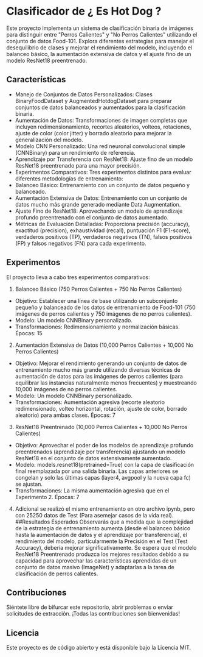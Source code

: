# Clasificador de ¿ Es Hot Dog ?
Este proyecto implementa un sistema de clasificación binaria de imágenes para distinguir entre "Perros Calientes" y "No Perros Calientes" utilizando el conjunto de datos Food-101. Explora diferentes estrategias para manejar el desequilibrio de clases y mejorar el rendimiento del modelo, incluyendo el balanceo básico, la aumentación extensiva de datos y el ajuste fino de un modelo ResNet18 preentrenado.

 ## Características
- Manejo de Conjuntos de Datos Personalizados: Clases BinaryFoodDataset y AugmentedHotdogDataset para preparar conjuntos de datos balanceados y aumentados para la clasificación binaria.
- Aumentación de Datos: Transformaciones de imagen completas que incluyen redimensionamiento, recortes aleatorios, volteos, rotaciones, ajuste de color (color jitter) y borrado aleatorio para mejorar la generalización del modelo.
- Modelo CNN Personalizado: Una red neuronal convolucional simple (CNNBinary) para un rendimiento de referencia.
- Aprendizaje por Transferencia con ResNet18: Ajuste fino de un modelo ResNet18 preentrenado para una mayor precisión.
- Experimentos Comparativos: Tres experimentos distintos para evaluar diferentes metodologías de entrenamiento:
- Balanceo Básico: Entrenamiento con un conjunto de datos pequeño y balanceado.
- Aumentación Extensiva de Datos: Entrenamiento con un conjunto de datos mucho más grande generado mediante Data Augmentation.
- Ajuste Fino de ResNet18: Aprovechando un modelo de aprendizaje profundo preentrenado con el conjunto de datos aumentado.
- Métricas de Evaluación Detalladas: Proporciona precisión (accuracy), exactitud (precision), exhaustividad (recall), puntuación F1 (F1-score), verdaderos positivos (TP), verdaderos negativos (TN), falsos positivos (FP) y falsos negativos (FN) para cada experimento.

## Experimentos
El proyecto lleva a cabo tres experimentos comparativos:
1. Balanceo Básico (750 Perros Calientes + 750 No Perros Calientes)
- Objetivo: Establecer una línea de base utilizando un subconjunto pequeño y balanceado de los datos de entrenamiento de Food-101 (750 imágenes de perros calientes y 750 imágenes de no perros calientes).
- Modelo: Un modelo CNNBinary personalizado.
- Transformaciones: Redimensionamiento y normalización básicas.
Épocas: 15
2. Aumentación Extensiva de Datos (10,000 Perros Calientes + 10,000 No Perros Calientes)
- Objetivo: Mejorar el rendimiento generando un conjunto de datos de entrenamiento mucho más grande utilizando diversas técnicas de aumentación de datos para las imágenes de perros calientes (para equilibrar las instancias naturalmente menos frecuentes) y muestreando 10,000 imágenes de no perros calientes.
- Modelo: Un modelo CNNBinary personalizado.
- Transformaciones: Aumentación agresiva (recorte aleatorio redimensionado, volteo horizontal, rotación, ajuste de color, borrado aleatorio) para ambas clases.
Épocas: 7
3. ResNet18 Preentrenado (10,000 Perros Calientes + 10,000 No Perros Calientes)
- Objetivo: Aprovechar el poder de los modelos de aprendizaje profundo preentrenados (aprendizaje por transferencia) ajustando un modelo ResNet18 en el conjunto de datos extensivamente aumentado.
- Modelo: models.resnet18(pretrained=True) con la capa de clasificación final reemplazada por una salida binaria. Las capas anteriores se congelan y solo las últimas capas (layer4, avgpool y la nueva capa fc) se ajustan.
- Transformaciones: La misma aumentación agresiva que en el Experimento 2.
Épocas: 7
4. Adicional se realizó el mismo entrenamiento en otro archivo ipynb, pero con 25250 datos de Test (Para asemejar casos de la vida real).
##Resultados Esperados
Observarás que a medida que la complejidad de la estrategia de entrenamiento aumenta (desde el balanceo básico hasta la aumentación de datos y el aprendizaje por transferencia), el rendimiento del modelo, particularmente la Precisión en el Test (Test Accuracy), debería mejorar significativamente. Se espera que el modelo ResNet18 Preentrenado produzca los mejores resultados debido a su capacidad para aprovechar las características aprendidas de un conjunto de datos masivo (ImageNet) y adaptarlas a la tarea de clasificación de perros calientes.

## Contribuciones
Siéntete libre de bifurcar este repositorio, abrir problemas o enviar solicitudes de extracción. ¡Todas las contribuciones son bienvenidas!

## Licencia
Este proyecto es de código abierto y está disponible bajo la Licencia MIT.
